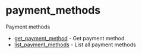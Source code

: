 # payment_methods

Payment methods


* [get_payment_method](getpaymentmethod.md) - Get payment method
* [list_payment_methods](listpaymentmethods.md) - List all payment methods